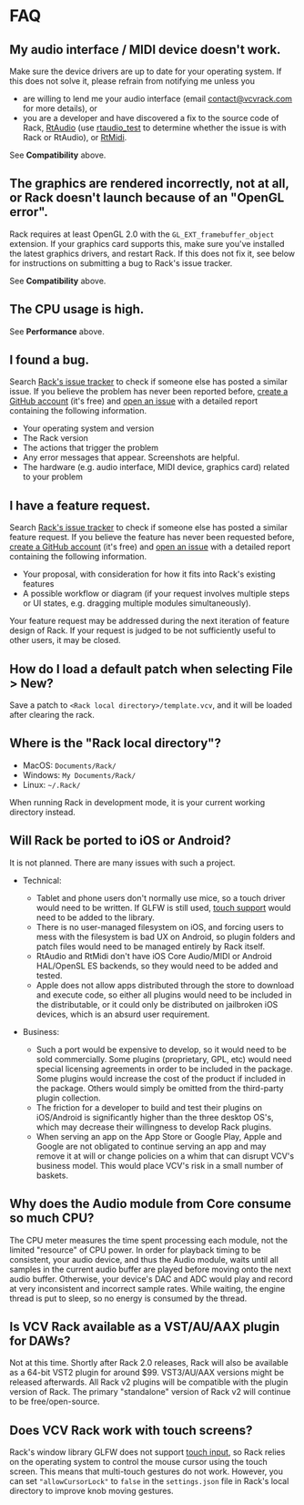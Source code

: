 # FAQ

## My audio interface / MIDI device doesn't work.

Make sure the device drivers are up to date for your operating system.
If this does not solve it, please refrain from notifying me unless you
- are willing to lend me your audio interface (email contact@vcvrack.com for more details), or
- you are a developer and have discovered a fix to the source code of Rack, [RtAudio](https://github.com/thestk/rtaudio) (use [rtaudio_test](https://github.com/AndrewBelt/rtaudio_test) to determine whether the issue is with Rack or RtAudio), or [RtMidi](https://github.com/thestk/rtmidi).

See **Compatibility** above.

## The graphics are rendered incorrectly, not at all, or Rack doesn't launch because of an "OpenGL error".

Rack requires at least OpenGL 2.0 with the `GL_EXT_framebuffer_object` extension.
If your graphics card supports this, make sure you've installed the latest graphics drivers, and restart Rack.
If this does not fix it, see below for instructions on submitting a bug to Rack's issue tracker.

See **Compatibility** above.

## The CPU usage is high.

See **Performance** above.

## I found a bug.

Search [Rack's issue tracker](https://github.com/VCVRack/Rack/issues?q=is%3Aissue) to check if someone else has posted a similar issue.
If you believe the problem has never been reported before, [create a GitHub account](https://github.com/) (it's free) and [open an issue](https://github.com/VCVRack/Rack/issues/new/choose) with a detailed report containing the following information.

- Your operating system and version
- The Rack version
- The actions that trigger the problem
- Any error messages that appear. Screenshots are helpful.
- The hardware (e.g. audio interface, MIDI device, graphics card) related to your problem

## I have a feature request.

Search [Rack's issue tracker](https://github.com/VCVRack/Rack/issues?q=is%3Aissue) to check if someone else has posted a similar feature request.
If you believe the feature has never been requested before, [create a GitHub account](https://github.com/) (it's free) and [open an issue](https://github.com/VCVRack/Rack/issues/new/choose) with a detailed report containing the following information.

- Your proposal, with consideration for how it fits into Rack's existing features
- A possible workflow or diagram (if your request involves multiple steps or UI states, e.g. dragging multiple modules simultaneously).

Your feature request may be addressed during the next iteration of feature design of Rack.
If your request is judged to be not sufficiently useful to other users, it may be closed.

## How do I load a default patch when selecting File > New?

Save a patch to `<Rack local directory>/template.vcv`, and it will be loaded after clearing the rack.

## Where is the "Rack local directory"?

- MacOS: `Documents/Rack/`
- Windows: `My Documents/Rack/`
- Linux: `~/.Rack/`

When running Rack in development mode, it is your current working directory instead.

## Will Rack be ported to iOS or Android?

It is not planned. There are many issues with such a project.

- Technical:
	- Tablet and phone users don't normally use mice, so a touch driver would need to be written. If GLFW is still used, [touch support](https://github.com/glfw/glfw/issues/42) would need to be added to the library.
	- There is no user-managed filesystem on iOS, and forcing users to mess with the filesystem is bad UX on Android, so plugin folders and patch files would need to be managed entirely by Rack itself.
	- RtAudio and RtMidi don't have iOS Core Audio/MIDI or Android HAL/OpenSL ES backends, so they would need to be added and tested.
	- Apple does not allow apps distributed through the store to download and execute code, so either all plugins would need to be included in the distributable, or it could only be distributed on jailbroken iOS devices, which is an absurd user requirement.

- Business:
	- Such a port would be expensive to develop, so it would need to be sold commercially. Some plugins (proprietary, GPL, etc) would need special licensing agreements in order to be included in the package. Some plugins would increase the cost of the product if included in the package. Others would simply be omitted from the third-party plugin collection.
	- The friction for a developer to build and test their plugins on iOS/Android is significantly higher than the three desktop OS's, which may decrease their willingness to develop Rack plugins.
	- When serving an app on the App Store or Google Play, Apple and Google are not obligated to continue serving an app and may remove it at will or change policies on a whim that can disrupt VCV's business model. This would place VCV's risk in a small number of baskets.

## Why does the Audio module from Core consume so much CPU?

The CPU meter measures the time spent processing each module, not the limited "resource" of CPU power.
In order for playback timing to be consistent, your audio device, and thus the Audio module, waits until all samples in the current audio buffer are played before moving onto the next audio buffer.
Otherwise, your device's DAC and ADC would play and record at very inconsistent and incorrect sample rates.
While waiting, the engine thread is put to sleep, so no energy is consumed by the thread.

## Is VCV Rack available as a VST/AU/AAX plugin for DAWs?

Not at this time.
Shortly after Rack 2.0 releases, Rack will also be available as a 64-bit VST2 plugin for around $99.
VST3/AU/AAX versions might be released afterwards.
All Rack v2 plugins will be compatible with the plugin version of Rack.
The primary "standalone" version of Rack v2 will continue to be free/open-source.

## Does VCV Rack work with touch screens?

Rack's window library GLFW does not support [touch input](https://github.com/glfw/glfw/issues/42), so Rack relies on the operating system to control the mouse cursor using the touch screen.
This means that multi-touch gestures do not work.
However, you can set `"allowCursorLock"` to `false` in the `settings.json` file in Rack's local directory to improve knob moving gestures.
